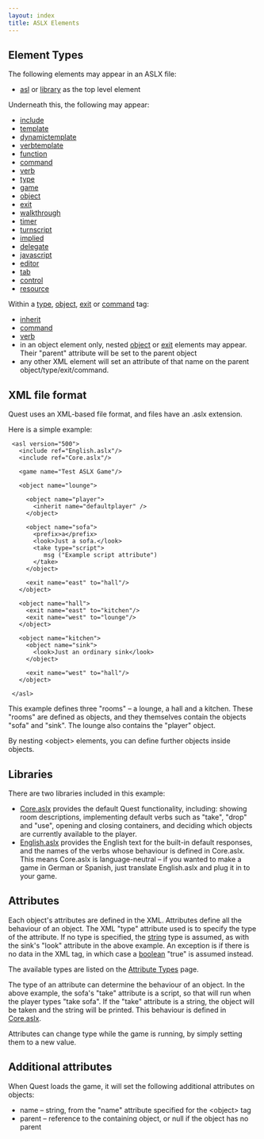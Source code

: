 ```yaml
---
layout: index
title: ASLX Elements
---
```


Element Types
-------------

The following elements may appear in an ASLX file:

-   [asl](elements/asl_element.html) or [library](elements/library_element.html) as the top level element

Underneath this, the following may appear:

-   [include](elements/include_element.html)
-   [template](elements/template_element.html)
-   [dynamictemplate](elements/dynamictemplate_element.html)
-   [verbtemplate](elements/verbtemplate_element.html)
-   [function](elements/function_element.html)
-   [command](elements/command_element.html)
-   [verb](elements/verb_element.html)
-   [type](elements/type_element.html)
-   [game](elements/game_element.html)
-   [object](elements/object_element.html)
-   [exit](elements/exit_element.html)
-   [walkthrough](elements/walkthrough_element.html)
-   [timer](elements/timer_element.html)
-   [turnscript](elements/turnscript_element.html)
-   [implied](elements/implied_element.html)
-   [delegate](elements/delegate_element.html)
-   [javascript](elements/javascript_element.html)
-   [editor](elements/editor_element.html)
-   [tab](elements/tab_element.html)
-   [control](elements/control_element.html)
-   [resource](elements/resource_element.html)

Within a [type](elements/type_element.html), [object](elements/object_element.html), [exit](elements/exit_element.html) or [command](elements/command_element.html) tag:

-   [inherit](elements/inherit_element.html)
-   [command](elements/command_element.html)
-   [verb](elements/verb_element.html)
-   in an object element only, nested [object](elements/object_element.html) or [exit](elements/exit_element.html) elements may appear. Their "parent" attribute will be set to the parent object
-   any other XML element will set an attribute of that name on the parent object/type/exit/command.

XML file format
---------------

Quest uses an XML-based file format, and files have an .aslx extension.

Here is a simple example:

     <asl version="500">
       <include ref="English.aslx"/>
       <include ref="Core.aslx"/>
     
       <game name="Test ASLX Game"/>
     
       <object name="lounge">
     
         <object name="player">
           <inherit name="defaultplayer" />
         </object>
     
         <object name="sofa">
           <prefix>a</prefix>
           <look>Just a sofa.</look>
           <take type="script">
              msg ("Example script attribute")
           </take>
         </object>
     
         <exit name="east" to="hall"/>
       </object>
     
       <object name="hall">
         <exit name="east" to="kitchen"/>
         <exit name="west" to="lounge"/>
       </object>
     
       <object name="kitchen">
         <object name="sink">
           <look>Just an ordinary sink</look>
         </object>
     
         <exit name="west" to="hall"/>
       </object>
     
     </asl>

This example defines three "rooms" – a lounge, a hall and a kitchen. These "rooms" are defined as objects, and they themselves contain the objects "sofa" and "sink". The lounge also contains the "player" object.

By nesting \<object\> elements, you can define further objects inside objects.

Libraries
---------

There are two libraries included in this example:

-   [Core.aslx](core.aslx.html) provides the default Quest functionality, including: showing room descriptions, implementing default verbs such as "take", "drop" and "use", opening and closing containers, and deciding which objects are currently available to the player.
-   [English.aslx](guides/translating_quest.html) provides the English text for the built-in default responses, and the names of the verbs whose behaviour is defined in Core.aslx. This means Core.aslx is language-neutral – if you wanted to make a game in German or Spanish, just translate English.aslx and plug it in to your game.

Attributes
----------

Each object's attributes are defined in the XML. Attributes define all the behaviour of an object. The XML "type" attribute used is to specify the type of the attribute. If no type is specified, the [string](types/string.html) type is assumed, as with the sink's "look" attribute in the above example. An exception is if there is no data in the XML tag, in which case a [boolean](types/boolean.html) "true" is assumed instead.

The available types are listed on the [Attribute Types](attribute_types.html) page.

The type of an attribute can determine the behaviour of an object. In the above example, the sofa's "take" attribute is a script, so that will run when the player types "take sofa". If the "take" attribute is a string, the object will be taken and the string will be printed. This behaviour is defined in [Core.aslx](core.aslx.html).

Attributes can change type while the game is running, by simply setting them to a new value.

Additional attributes
---------------------

When Quest loads the game, it will set the following additional attributes on objects:

-   name – string, from the "name" attribute specified for the \<object\> tag
-   parent – reference to the containing object, or null if the object has no parent

